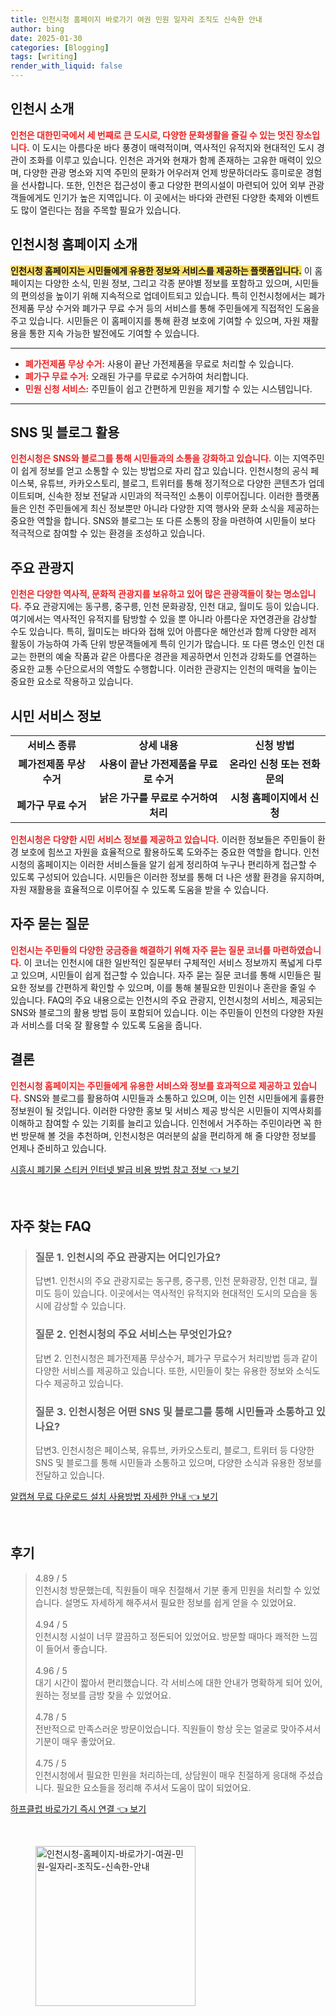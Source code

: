 ```yaml
---
title: 인천시청 홈페이지 바로가기 여권 민원 일자리 조직도 신속한 안내
author: bing
date: 2025-01-30
categories: [Blogging]
tags: [writing]
render_with_liquid: false
---
```



<h2 id='인천시_소개'>인천시 소개</h2>

<p><b><span style="color: #ee2323;">인천은 대한민국에서 세 번째로 큰 도시로, 다양한 문화생활을 즐길 수 있는 멋진 장소입니다.</span></b> 이 도시는 아름다운 바다 풍경이 매력적이며, 역사적인 유적지와 현대적인 도시 경관이 조화를 이루고 있습니다. 인천은 과거와 현재가 함께 존재하는 고유한 매력이 있으며, 다양한 관광 명소와 지역 주민의 문화가 어우러져 언제 방문하더라도 흥미로운 경험을 선사합니다. 또한, 인천은 접근성이 좋고 다양한 편의시설이 마련되어 있어 외부 관광객들에게도 인기가 높은 지역입니다. 이 곳에서는 바다와 관련된 다양한 축제와 이벤트도 많이 열린다는 점을 주목할 필요가 있습니다.</p>

<h2 id='인천시청_홈페이지_소개'>인천시청 홈페이지 소개</h2>

<p><b><span style="background-color: #ffe066;">인천시청 홈페이지는 시민들에게 유용한 정보와 서비스를 제공하는 플랫폼입니다.</span></b> 이 홈페이지는 다양한 소식, 민원 정보, 그리고 각종 분야별 정보를 포함하고 있으며, 시민들의 편의성을 높이기 위해 지속적으로 업데이트되고 있습니다. 특히 인천시청에서는 폐가전제품 무상 수거와 폐가구 무료 수거 등의 서비스를 통해 주민들에게 직접적인 도움을 주고 있습니다. 시민들은 이 홈페이지를 통해 환경 보호에 기여할 수 있으며, 자원 재활용을 통한 지속 가능한 발전에도 기여할 수 있습니다.</p>

<hr />

<ul>
    <li><b><span style="color: #ee2323;">폐가전제품 무상 수거:</span></b> 사용이 끝난 가전제품을 무료로 처리할 수 있습니다.</li>
    <li><b><span style="color: #ee2323;">폐가구 무료 수거:</span></b> 오래된 가구를 무료로 수거하여 처리합니다.</li>
    <li><b><span style="color: #ee2323;">민원 신청 서비스:</span></b> 주민들이 쉽고 간편하게 민원을 제기할 수 있는 시스템입니다.</li>
</ul>

<hr />

<h2 id='SNS_및_블로그_활용'>SNS 및 블로그 활용</h2>

<p><b><span style="color: #ee2323;">인천시청은 SNS와 블로그를 통해 시민들과의 소통을 강화하고 있습니다.</span></b> 이는 지역주민이 쉽게 정보를 얻고 소통할 수 있는 방법으로 자리 잡고 있습니다. 인천시청의 공식 페이스북, 유튜브, 카카오스토리, 블로그, 트위터를 통해 정기적으로 다양한 콘텐츠가 업데이트되며, 신속한 정보 전달과 시민과의 적극적인 소통이 이루어집니다. 이러한 플랫폼들은 인천 주민들에게 최신 정보뿐만 아니라 다양한 지역 행사와 문화 소식을 제공하는 중요한 역할을 합니다. SNS와 블로그는 또 다른 소통의 장을 마련하여 시민들이 보다 적극적으로 참여할 수 있는 환경을 조성하고 있습니다.</p>

<h2 id='주요_관광지'>주요 관광지</h2>

<p><b><span style="color: #ee2323;">인천은 다양한 역사적, 문화적 관광지를 보유하고 있어 많은 관광객들이 찾는 명소입니다.</span></b> 주요 관광지에는 동구릉, 중구릉, 인천 문화광장, 인천 대교, 월미도 등이 있습니다. 여기에서는 역사적인 유적지를 탐방할 수 있을 뿐 아니라 아름다운 자연경관을 감상할 수도 있습니다. 특히, 월미도는 바다와 접해 있어 아름다운 해안선과 함께 다양한 레저 활동이 가능하여 가족 단위 방문객들에게 특히 인기가 많습니다. 또 다른 명소인 인천 대교는 한편의 예술 작품과 같은 아름다운 경관을 제공하면서 인천과 강화도를 연결하는 중요한 교통 수단으로서의 역할도 수행합니다. 이러한 관광지는 인천의 매력을 높이는 중요한 요소로 작용하고 있습니다.</p>

<h2 id='시민_서비스_정보'>시민 서비스 정보</h2>

<table>
    <tr>
        <td style="text-align: center; height: 17px;"><b>서비스 종류</b></td>
        <td style="text-align: center; height: 17px;"><b>상세 내용</b></td>
        <td style="text-align: center; height: 17px;"><b>신청 방법</b></td>
    </tr>
    <tr>
        <td style="text-align: center; height: 17px;"><b>폐가전제품 무상 수거</b></td>
        <td style="text-align: center; height: 17px;"><b>사용이 끝난 가전제품을 무료로 수거</b></td>
        <td style="text-align: center; height: 17px;"><b>온라인 신청 또는 전화 문의</b></td>
    </tr>
    <tr>
        <td style="text-align: center; height: 17px;"><b>폐가구 무료 수거</b></td>
        <td style="text-align: center; height: 17px;"><b>낡은 가구를 무료로 수거하여 처리</b></td>
        <td style="text-align: center; height: 17px;"><b>시청 홈페이지에서 신청</b></td>
    </tr>
</table>

<p><b><span style="color: #ee2323;">인천시청은 다양한 시민 서비스 정보를 제공하고 있습니다.</span></b> 이러한 정보들은 주민들이 환경 보호에 힘쓰고 자원을 효율적으로 활용하도록 도와주는 중요한 역할을 합니다. 인천시청의 홈페이지는 이러한 서비스들을 알기 쉽게 정리하여 누구나 편리하게 접근할 수 있도록 구성되어 있습니다. 시민들은 이러한 정보를 통해 더 나은 생활 환경을 유지하며, 자원 재활용을 효율적으로 이루어질 수 있도록 도움을 받을 수 있습니다.</p>

<h2 id='자주_묻는_질문'>자주 묻는 질문</h2>

<p><b><span style="color: #ee2323;">인천시는 주민들의 다양한 궁금증을 해결하기 위해 자주 묻는 질문 코너를 마련하였습니다.</span></b> 이 코너는 인천시에 대한 일반적인 질문부터 구체적인 서비스 정보까지 폭넓게 다루고 있으며, 시민들이 쉽게 접근할 수 있습니다. 자주 묻는 질문 코너를 통해 시민들은 필요한 정보를 간편하게 확인할 수 있으며, 이를 통해 불필요한 민원이나 혼란을 줄일 수 있습니다. FAQ의 주요 내용으로는 인천시의 주요 관광지, 인천시청의 서비스, 제공되는 SNS와 블로그의 활용 방법 등이 포함되어 있습니다. 이는 주민들이 인천의 다양한 자원과 서비스를 더욱 잘 활용할 수 있도록 도움을 줍니다.</p>

<h2 id='결론'>결론</h2>

<p><b><span style="color: #ee2323;">인천시청 홈페이지는 주민들에게 유용한 서비스와 정보를 효과적으로 제공하고 있습니다.</span></b> SNS와 블로그를 활용하여 시민들과 소통하고 있으며, 이는 인천 시민들에게 훌륭한 정보원이 될 것입니다. 이러한 다양한 홍보 및 서비스 제공 방식은 시민들이 지역사회를 이해하고 참여할 수 있는 기회를 늘리고 있습니다. 인천에서 거주하는 주민이라면 꼭 한 번 방문해 볼 것을 추천하며, 인천시청은 여러분의 삶을 편리하게 해 줄 다양한 정보를 언제나 준비하고 있습니다.</p>


<p><a class="click-button" title="시흥시 폐기물 스티커 인터넷 발급 비용 방법 참고 정보" href="https://purplelist.github.io/posts/%EC%8B%9C%ED%9D%A5%EC%8B%9C-%ED%8F%90%EA%B8%B0%EB%AC%BC-%EC%8A%A4%ED%8B%B0%EC%BB%A4-%EC%9D%B8%ED%84%B0%EB%84%B7-%EB%B0%9C%EA%B8%89-%EB%B9%84%EC%9A%A9-%EB%B0%A9%EB%B2%95-%EC%B0%B8%EA%B3%A0-%EC%A0%95%EB%B3%B4/" rel="dofollow">시흥시 폐기물 스티커 인터넷 발급 비용 방법 참고 정보 👈 보기</a></p><br>
<h2 id='자주_찾는_FAQ'>자주 찾는 FAQ</h2>
<div itemscope="" itemtype="https://schema.org/FAQPage"> 
<blockquote> 
<div itemscope="" itemprop="mainEntity" itemtype="https://schema.org/Question"> 
<h3 itemprop="name">질문 1. 인천시의 주요 관광지는 어디인가요?</h3> 
<div itemscope="" itemprop="acceptedAnswer" itemtype="https://schema.org/Answer"> 
<span itemprop="text"> 
<p>답변1. 인천시의 주요 관광지로는 동구릉, 중구릉, 인천 문화광장, 인천 대교, 월미도 등이 있습니다. 이곳에서는 역사적인 유적지와 현대적인 도시의 모습을 동시에 감상할 수 있습니다.</p> 
</span> 
</div> 
</div> 

<div itemscope="" itemprop="mainEntity" itemtype="https://schema.org/Question"> 
<h3 itemprop="name">질문 2. 인천시청의 주요 서비스는 무엇인가요?</h3> 
<div itemscope="" itemprop="acceptedAnswer" itemtype="https://schema.org/Answer"> 
<span itemprop="text"> 
<p>답변 2. 인천시청은 폐가전제품 무상수거, 폐가구 무료수거 처리방법 등과 같이 다양한 서비스를 제공하고 있습니다. 또한, 시민들이 찾는 유용한 정보와 소식도 다수 제공하고 있습니다.</p> 
</span> 
</div> 
</div> 

<div itemscope="" itemprop="mainEntity" itemtype="https://schema.org/Question"> 
<h3 itemprop="name">질문 3. 인천시청은 어떤 SNS 및 블로그를 통해 시민들과 소통하고 있나요?</h3> 
<div itemscope="" itemprop="acceptedAnswer" itemtype="https://schema.org/Answer"> 
<span itemprop="text"> 
<p>답변3. 인천시청은 페이스북, 유튜브, 카카오스토리, 블로그, 트위터 등 다양한 SNS 및 블로그를 통해 시민들과 소통하고 있으며, 다양한 소식과 유용한 정보를 전달하고 있습니다.</p> 
</span> 
</div> 
</div> 
</blockquote> 
</div>
<p><a class="click-button" title="알캡쳐 무료 다운로드 설치 사용방법 자세한 안내" href="https://purplelist.github.io/posts/%EC%95%8C%EC%BA%A1%EC%B3%90-%EB%AC%B4%EB%A3%8C-%EB%8B%A4%EC%9A%B4%EB%A1%9C%EB%93%9C-%EC%84%A4%EC%B9%98-%EC%82%AC%EC%9A%A9%EB%B0%A9%EB%B2%95-%EC%9E%90%EC%84%B8%ED%95%9C-%EC%95%88%EB%82%B4/" rel="dofollow">알캡쳐 무료 다운로드 설치 사용방법 자세한 안내 👈 보기</a></p><br>
<h2 id='후기'>후기</h2>
<div itemscope itemtype="https://schema.org/Product">
  <blockquote>
  <div itemprop="review" itemscope itemtype="https://schema.org/Review">
      <div itemprop="reviewRating" itemscope itemtype="https://schema.org/Rating"> <span itemprop="ratingValue">4.89</span> / <span itemprop="bestRating">5</span> </div>
      <span itemprop="reviewBody">인천시청 방문했는데, 직원들이 매우 친절해서 기분 좋게 민원을 처리할 수 있었습니다. 설명도 자세하게 해주셔서 필요한 정보를 쉽게 얻을 수 있었어요.</span>
  </div>
  <br>
  <div itemprop="review" itemscope itemtype="https://schema.org/Review">
      <div itemprop="reviewRating" itemscope itemtype="https://schema.org/Rating"> <span itemprop="ratingValue">4.94</span> / <span itemprop="bestRating">5</span> </div>
      <span itemprop="reviewBody">인천시청 시설이 너무 깔끔하고 정돈되어 있었어요. 방문할 때마다 쾌적한 느낌이 들어서 좋습니다.</span>
  </div>
  <br>
  <div itemprop="review" itemscope itemtype="https://schema.org/Review">
      <div itemprop="reviewRating" itemscope itemtype="https://schema.org/Rating"> <span itemprop="ratingValue">4.96</span> / <span itemprop="bestRating">5</span> </div>
      <span itemprop="reviewBody">대기 시간이 짧아서 편리했습니다. 각 서비스에 대한 안내가 명확하게 되어 있어, 원하는 정보를 금방 찾을 수 있었어요.</span>
  </div>
  <br>
  <div itemprop="review" itemscope itemtype="https://schema.org/Review">
      <div itemprop="reviewRating" itemscope itemtype="https://schema.org/Rating"> <span itemprop="ratingValue">4.78</span> / <span itemprop="bestRating">5</span> </div>
      <span itemprop="reviewBody">전반적으로 만족스러운 방문이었습니다. 직원들이 항상 웃는 얼굴로 맞아주셔서 기분이 매우 좋았어요.</span>
  </div>
  <br>
  <div itemprop="review" itemscope itemtype="https://schema.org/Review">
      <div itemprop="reviewRating" itemscope itemtype="https://schema.org/Rating"> <span itemprop="ratingValue">4.75</span> / <span itemprop="bestRating">5</span> </div>
      <span itemprop="reviewBody">인천시청에서 필요한 민원을 처리하는데, 상담원이 매우 친절하게 응대해 주셨습니다. 필요한 요소들을 정리해 주셔서 도움이 많이 되었어요.</span>
  </div>
  </blockquote>
</div>
<p><a class="click-button" title="하프클럽 바로가기 즉시 연결" href="https://purplelist.github.io/posts/%ED%95%98%ED%94%84%ED%81%B4%EB%9F%BD-%EB%B0%94%EB%A1%9C%EA%B0%80%EA%B8%B0-%EC%A6%89%EC%8B%9C-%EC%97%B0%EA%B2%B0/" rel="dofollow">하프클럽 바로가기 즉시 연결 👈 보기</a></p><br>
<figure class="image"><img src="https://purplelist.github.io/assets/img/thumbnail/인천시청-홈페이지-바로가기-여권-민원-일자리-조직도-신속한-안내.webp" alt="인천시청-홈페이지-바로가기-여권-민원-일자리-조직도-신속한-안내" width="256" height="256"></figure>